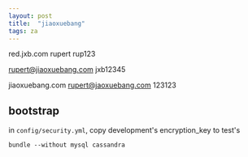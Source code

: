 ```yaml
---
layout: post
title:  "jiaoxuebang"
tags: za
---
```


red.jxb.com     rupert     rup123

rupert@jiaoxuebang.com     jxb12345

jiaoxuebang.com            rupert@jaoxuebang.com     123123

## bootstrap
in `config/security.yml`, copy development's encryption_key to test's

`bundle --without mysql cassandra`